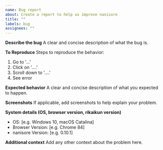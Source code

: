 ```yaml
---
name: Bug report
about: Create a report to help us improve nanisore
title: ""
labels: bug
assignees: ""
---
```


**Describe the bug**
A clear and concise description of what the bug is.

**To Reproduce**
Steps to reproduce the behavior:

1. Go to '...'
2. Click on '....'
3. Scroll down to '....'
4. See error

**Expected behavior**
A clear and concise description of what you expected to happen.

**Screenshots**
If applicable, add screenshots to help explain your problem.

**System details (OS, browser version, rikaikun version)**

- OS: [e.g. Windows 10, macOS Catalina]
- Browser Version: [e.g. Chrome 84]
- nanisore Version: [e.g. 0.10.1]

**Additional context**
Add any other context about the problem here.
